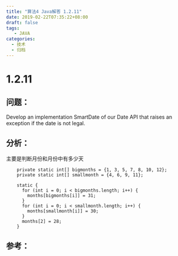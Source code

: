 ```yaml
---
title: "算法4 Java解答 1.2.11"
date: 2019-02-22T07:35:22+08:00
draft: false
tags:
   - JAVA
categories:
  - 技术
  - 归档
---
```



# 1.2.11

## 问题：

Develop an implementation SmartDate of our Date API that raises an exception if the date is not legal.

## 分析：


主要是判断月份和月份中有多少天

```
    private static int[] bigmonths = {1, 3, 5, 7, 8, 10, 12};
    private static int[] smallmonth = {4, 6, 9, 11};

    static {
      for (int i = 0; i < bigmonths.length; i++) {
        months[bigmonths[i]] = 31;
      }
      for (int i = 0; i < smallmonth.length; i++) {
        months[smallmonth[i]] = 30;
      }
      months[2] = 28;
    }
```


## 参考：


